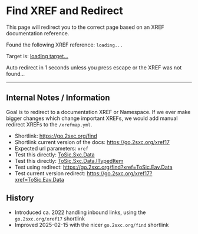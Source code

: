# Find XREF and Redirect

This page will redirect you to the correct page based on an XREF documentation reference.

<!-- Placeholder for JS to show the redirect which was found in the URL Parameters -->
Found the following XREF reference: <code id="xref-show">loading...</code>

<!-- Placeholder for JS to show the target URL -->
Target is: <a id="xref-target" href="#">loading target...</a>

<!-- Message that it will redirect, and hidden placeholder to show if cancelled -->
Auto redirect in 1 seconds unless you press escape or the XREF was not found...
<code id="xref-cancelled" style="display: none">cancelled</code>

---

## Internal Notes / Information

Goal is to redirect to a documentation XREF or Namespace.
If we ever make bigger changes which change important XREFs, we would add manual redirect XREFs to the `/xrefmap.yml`.

* Shortlink: <https://go.2sxc.org/find>
* Shortlink current version of the docs: <https://go.2sxc.org/xref17>
* Expected url parameters: `xref`
* Test this directly: [ToSic.Sxc.Data](/xref.html?xref=ToSic.Sxc.Data)
* Test this directly: [ToSic.Sxc.Data.ITypedItem](/xref.html?xref=ToSic.Sxc.Data.ITypedItem)
* Test using redirect: <https://go.2sxc.org/find?xref=ToSic.Eav.Data>
* Test current version  redirect: <https://go.2sxc.org/xref17?xref=ToSic.Eav.Data>

## History

* Introduced ca. 2022 handling inbound links, using the `go.2sxc.org/xref17` shortlink
* Improved 2025-02-15 with the nicer `go.2sxc.org/find` shortlink

